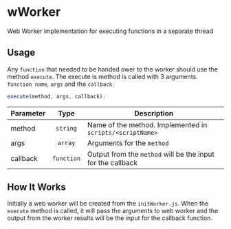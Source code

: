 # wWorker
Web Worker implementation for executing functions in a separate thread

## Usage
Any `function` that needed to be handed ower to the worker should use the method `execute`. The execute is method is called with 3 arguments. `function name`, `args` and the `callback`. 

```javascript
execute(method, args, callback);
```
| Parameter   | Type           | Description  |
| ------------- |:-------------:| ----- |
| method      | `string` | Name of the method. Implemented in `scripts/<scriptName>`  |
| args      | `array`  |   Arguments for the `method` |
| callback | `function` |    Output from the `method` will be the input for the callback |


## How It Works
Initially a web worker will be created from the `initWorker.js`.  When the `execute` method is called, it will pass the arguments to web worker and the output from the worker results will be the input for the callback function.
  

